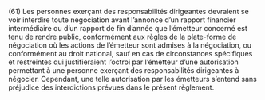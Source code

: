(61) Les personnes exerçant des responsabilités dirigeantes devraient se voir interdire toute négociation avant l’annonce d’un rapport financier intermédiaire ou d’un rapport de fin d’année que l’émetteur concerné est tenu de rendre public, conformément aux règles de la plate-forme de négociation où les actions de l’émetteur sont admises à la négociation, ou conformément au droit national, sauf en cas de circonstances spécifiques et restreintes qui justifieraient l’octroi par l’émetteur d’une autorisation permettant à une personne exerçant des responsabilités dirigeantes à négocier. Cependant, une telle autorisation par les émetteurs s’entend sans préjudice des interdictions prévues dans le présent règlement.